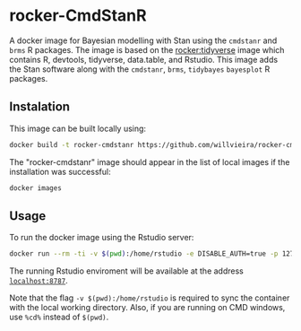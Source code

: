 # rocker-CmdStanR

A docker image for Bayesian modelling with Stan using the `cmdstanr` and `brms` R packages.
The image is based on the [rocker:tidyverse](https://rocker-project.org/images/versioned/rstudio.html) image which contains R, devtools, tidyverse, data.table, and Rstudio.
This image adds the Stan software along with the `cmdstanr`, `brms`, `tidybayes` `bayesplot` R packages.

## Instalation

This image can be built locally using:

```bash
docker build -t rocker-cmdstanr https://github.com/willvieira/rocker-cmdstanr.git#main
```

The "rocker-cmdstanr" image should appear in the list of local images if the installation was successful:

```bash
docker images
```

## Usage

To run the docker image using the Rstudio server:

```bash
docker run --rm -ti -v $(pwd):/home/rstudio -e DISABLE_AUTH=true -p 127.0.0.1:8787:8787 rocker-cmdstanr
```

The running Rstudio enviroment will be available at the address [`localhost:8787`](http://localhost:8787/).

Note that the flag `-v $(pwd):/home/rstudio` is required to sync the container with the local working directory.
Also, if you are running on CMD windows, use `%cd%` instead of `$(pwd)`.
